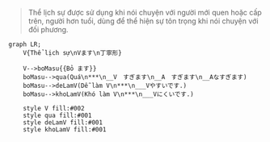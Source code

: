 ﻿>Thể lịch sự được sử dụng khi nói chuyện với người mới quen hoặc cấp trên, người hơn tuổi, dùng để thể hiện sự tôn trọng khi nói chuyện với đối phương.
```mermaid
graph LR;
    V{Thể lịch sự\nVます\n丁寧形}

    V-->boMasu{{Bỏ ます}}
    boMasu-->qua(Quá\n***\n__V　すぎます\n__A　すぎます\n__Aなすぎます)
    boMasu-->deLamV(Dễ làm V\n***\n___Vやすいです.)
    boMasu-->khoLamV(Khó làm V\n***\n___Vにくいです.)

    style V fill:#002
    style qua fill:#001
    style deLamV fill:#001
    style khoLamV fill:#001
```